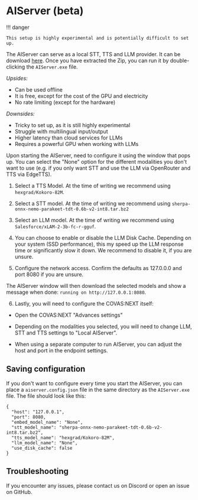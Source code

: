 # AIServer (beta)

!!! danger

    This setup is highly experimental and is potentially difficult to set up.

The AIServer can serve as a local STT, TTS and LLM provider.
It can be download [here](https://github.com/lucaelin/covas-next-aiserver/releases/). Once you have extracted the Zip, you can run it by double-clicking the `AIServer.exe` file.

_Upsides:_

- Can be used offline
- It is free, except for the cost of the GPU and electricity
- No rate limiting (except for the hardware)

_Downsides:_

- Tricky to set up, as it is still highly experimental
- Struggle with multilingual input/output
- Higher latency than cloud services for LLMs
- Requires a powerful GPU when working with LLMs

Upon starting the AIServer, need to configure it using the window that pops up. You can select the "None" option for the different modalities you don't want to use (e.g. if you only want STT and use the LLM via OpenRouter and TTS via EdgeTTS).

1. Select a TTS Model. At the time of writing we recommend using `hexgrad/Kokoro-82M`.

2. Select a STT model. At the time of writing we recommend using `sherpa-onnx-nemo-parakeet-tdt-0.6b-v2-int8.tar.bz2`

3. Select an LLM model. At the time of writing we recommend using `Salesforce/xLAM-2-3b-fc-r-gguf`.

4. You can choose to enable or disable the LLM Disk Cache. Depending on your system (SSD performance), this my speed up the LLM response time or significantly slow it down. We recommend to disable it, if you are unsure.

5. Configure the network access. Confirm the defaults as 127.0.0.0 and port 8080 if you are unsure.

The AIServer window will then download the selected models and show a message when done: `running on http://127.0.0.1:8080`.

6. Lastly, you will need to configure the COVAS:NEXT itself:

- Open the COVAS:NEXT "Advances settings"

- Depending on the modalities you selected, you will need to change LLM, STT and TTS settings to "Local AIServer".

- When using a separate computer to run AIServer, you can adjust the host and port in the endpoint settings.

## Saving configuration

If you don't want to configure every time you start the AIServer, you can place a `aiserver.config.json` file in the same directory as the `AIServer.exe` file. The file should look like this:

```
{
  "host": "127.0.0.1",
  "port": 8080,
  "embed_model_name": "None",
  "stt_model_name": "sherpa-onnx-nemo-parakeet-tdt-0.6b-v2-int8.tar.bz2",
  "tts_model_name": "hexgrad/Kokoro-82M",
  "llm_model_name": "None",
  "use_disk_cache": false
}
```

## Troubleshooting

If you encounter any issues, please contact us on Discord or open an issue on GitHub.
